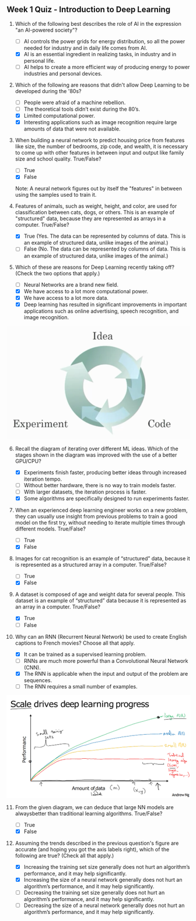 ## Week 1 Quiz - Introduction to Deep Learning

1. Which of the following best describes the role of AI in the expression "an AI-powered society"?

    - [ ] AI controls the power grids for energy distribution, so all the power needed for industry and in daily life comes from AI.
    - [x] AI is an essential ingredient in realizing tasks, in industry and in personal life.
    - [ ] AI helps to create a more efficient way of producing energy to power industries and personal devices.

2. Which of the following are reasons that didn't allow Deep Learning to be developed during the '80s?

    - [ ] People were afraid of a machine rebellion.
    - [ ] The theoretical tools didn’t exist during the 80’s.
    - [X] Limited computational power.
    - [X] Interesting applications such as image recognition require large amounts of data that were not available.

3. When building a neural network to predict housing price from features like size, the number of bedrooms, zip code, and wealth, it is necessary to come up with other features in between input and output like family size and school quality. True/False?

    - [ ] True
    - [x] False

    Note: A neural network figures out by itself the "features" in between using the samples used to train it.

4. Features of animals, such as weight, height, and color, are used for classification between cats, dogs, or others. This is an example of "structured" data, because they are represented as arrays in a computer. True/False?

    - [X] True (Yes. The data can be represented by columns of data. This is an example of structured data, unlike images of the animal.)
    - [ ] False (No. The data can be represented by columns of data. This is an example of structured data, unlike images of the animal.)

5. Which of these are reasons for Deep Learning recently taking off? (Check the two options that apply.)

    - [ ] Neural Networks are a brand new field.
    - [x] We have access to a lot more computational power.
    - [x] We have access to a lot more data.
    - [x] Deep learning has resulted in significant improvements in important applications such as online advertising, speech recognition, and image recognition.

![diagram](assets/q1-diagram.png)

6. Recall the diagram of iterating over different ML ideas. Which of the stages shown in the diagram was improved with the use of a better GPU/CPU?
    
    - [x] Experiments finish faster, producing better ideas through increased iteration tempo.
    - [ ] Without better hardware, there is no way to train models faster.
    - [ ] With larger datasets, the iteration process is faster.
    - [X] Some algorithms are specifically designed to run experiments faster.

7. When an experienced deep learning engineer works on a new problem, they can usually use insight from previous problems to train a good model on the first try, without needing to iterate multiple times through different models. True/False?

    - [ ] True
    - [x] False

8. Images for cat recognition is an example of “structured” data, because it is represented as a structured array in a computer. True/False?

    - [ ] True
    - [x] False

9. A dataset is composed of age and weight data for several people. This dataset is an example of “structured” data because it is represented as an array in a computer. True/False?

    - [X] True
    - [ ] False

10. Why can an RNN (Recurrent Neural Network) be used to create English captions to French movies? Choose all that apply.

    - [x] It can be trained as a supervised learning problem.
    - [ ] RNNs are much more powerful than a Convolutional Neural Network (CNN).
    - [x] The RNN is applicable when the input and output of the problem are sequences.
    - [ ] The RNN requires a small number of examples.
 
![diagram-2](assets/q1-diagram-2.png)

11. From the given diagram, we can deduce that large NN models are alwaysbetter than traditional learning algorithms. True/False?

    - [ ] True
    - [x] False

12. Assuming the trends described in the previous question's figure are accurate (and hoping you got the axis labels right), which of the following are true? (Check all that apply.)

    - [x] Increasing the training set size generally does not hurt an algorithm’s performance, and it may help significantly.
    - [x] Increasing the size of a neural network generally does not hurt an algorithm’s performance, and it may help significantly.
    - [ ] Decreasing the training set size generally does not hurt an algorithm’s performance, and it may help significantly.
    - [ ] Decreasing the size of a neural network generally does not hurt an algorithm’s performance, and it may help significantly.
